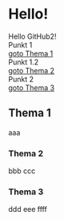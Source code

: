 # Hello!<br>
Hello GitHub2!<br>
Punkt 1  
[goto Thema 1](#thema-1)  
Punkt 1.2  
[goto Thema 2](#thema-2)  
Punkt 2  
[goto Thema 3](#thema-3)  

## Thema 1
aaa

### Thema 2
bbb
ccc

### Thema 3
ddd
eee
ffff
